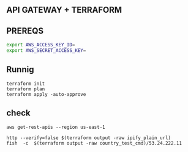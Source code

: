 ## API GATEWAY + TERRAFORM


## PREREQS

```bash 
export AWS_ACCESS_KEY_ID=
export AWS_SECRET_ACCESS_KEY=
```


## Runnig

```shell
terraform init
terraform plan
terraform apply -auto-approve
```

## check
```shell
aws get-rest-apis --region us-east-1

http --verify=false $(terraform output -raw ipify_plain_url)  
fish  -c  $(terraform output -raw country_test_cmd)/53.24.222.11 

```
